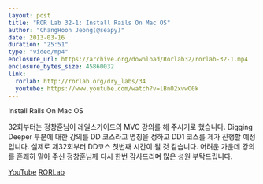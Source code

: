 ```yaml
---
layout: post
title: "ROR Lab 32-1: Install Rails On Mac OS"
author: "ChangHoon Jeong(@seapy)"
date: 2013-03-16
duration: "25:51"
type: "video/mp4"
enclosure_url: https://archive.org/download/Rorlab32/rorlab-32-1.mp4
enclosure_bytes_size: 45860032
link:
  rorlab: http://rorlab.org/dry_labs/34
  youtube: https://www.youtube.com/watch?v=lBnO2xvwO0k
---
```


<p>Install Rails On Mac OS</p>

<p>32회부터는 정창훈님이 레일스가이드의 MVC 강의를 해 주시기로 했습니다. Digging Deeper 부분에 대한 강의를 DD 코스라고 명칭을 정하고 DD1 코스를 제가 진행할 예정입니다. 실제로 제32회부터 DD코스 첫번째 시간이 될 것 같습니다. 어려운 가운데 강의를 흔쾌히 맡아 주신 정창훈님께 다시 한번 감사드리며 많은 성원 부탁드립니다.</p>

<div class="btn-group">
  <a class="btn btn-default btn-xs" href="{{ page.link.youtube }}">YouTube</a>
  <a class="btn btn-default btn-xs" href="{{ page.link.rorlab }}">RORLab</a>
</div>